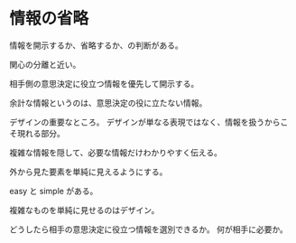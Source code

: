 # 情報の省略

情報を開示するか、省略するか、の判断がある。

関心の分離と近い。

相手側の意思決定に役立つ情報を優先して開示する。

余計な情報というのは、意思決定の役に立たない情報。

デザインの重要なところ。
デザインが単なる表現ではなく、情報を扱うからこそ現れる部分。

複雑な情報を隠して、必要な情報だけわかりやすく伝える。

外から見た要素を単純に見えるようにする。

easy と simple がある。

複雑なものを単純に見せるのはデザイン。

どうしたら相手の意思決定に役立つ情報を選別できるか。
何が相手に必要か。

